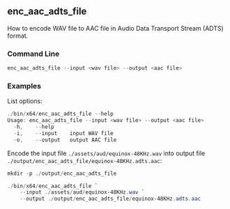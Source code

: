 ## enc_aac_adts_file

How to encode WAV file to AAC file in Audio Data Transport Stream (ADTS) format.

### Command Line

```powershell
enc_aac_adts_file --input <wav file> --output <aac file>
```

###	Examples

List options:

```powershell
./bin/x64/enc_aac_adts_file --help
Usage: enc_aac_adts_file --input <wav file> --output <aac file>
  -h,    --help
  -i,    --input    input WAV file
  -o,    --output   output AAC file
```

Encode the input file `./assets/aud/equinox-48KHz.wav` into output file `./output/enc_aac_adts_file/equinox-48KHz.adts.aac`:

```powershell
mkdir -p ./output/enc_aac_adts_file

./bin/x64/enc_aac_adts_file `
    --input ./assets/aud/equinox-48KHz.wav `
    --output ./output/enc_aac_adts_file/equinox-48KHz.adts.aac
```
